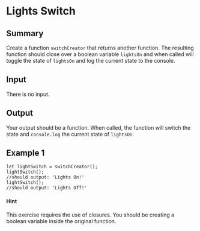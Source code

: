 # Lights Switch

## Summary

Create a function `switchCreator` that returns another function. 
The resulting function should close over a boolean variable `lightsOn` and when called will toggle the state of `lightsOn` and log the current state to the console.

## Input

There is no input.

## Output

Your output should be a function. When called, the function will switch the state and `console.log` the current state of `lightsOn`.

## Example 1

```
let lightSwitch = switchCreator();
lightSwitch();
//should output: 'Lights On!'
lightSwitch();
//should output: 'Lights Off!'
```

#### Hint
This exercise requires the use of closures. You should be creating a boolean variable inside the original function.